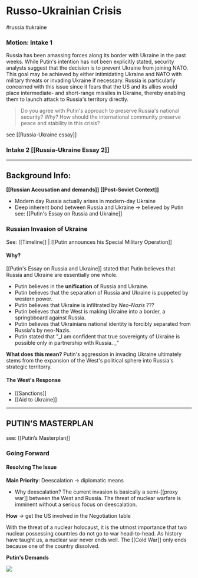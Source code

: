 # Russo-Ukrainian Crisis
#russia #ukraine
### Motion: Intake 1
Russia has been amassing forces along its border with Ukraine in the past weeks. While Putin's intention has not been explicitly stated, security analysts suggest that the decision is to prevent Ukraine from joining NATO. This goal may be achieved by either intimidating Ukraine and NATO with military threats or invading Ukraine if necessary. Russia is particularly concerned with this issue since it fears that the US and its allies would place intermediate- and short-range missiles in Ukraine, thereby enabling them to launch attack to Russia's territory directly. 

> Do you agree with Putin's approach to preserve Russia's national security? Why? 
> How should the international community preserve peace and stability in this crisis?

see [[Russia-Ukraine essay]]

### Intake 2 [[Russia-Ukraine Essay 2]]

---
## Background Info:
**[[Russian Accusation and demands]]**
**[[Post-Soviet Context]]**
- Modern day Russia actually arises in modern-day Ukraine
- Deep inherent bond between Russia and Ukraine -> believed by Putin
	see: [[Putin's Essay on Russia and Ukraine]]

### Russian Invasion of Ukraine
See: [[Timeline]] | [[Putin announces his Special Military Operation]]
#### Why?
[[Putin's Essay on Russia and Ukraine]] stated that Putin believes that Russia and Ukraine are essentially one whole. 
- Putin believes in the **unification** of Russia and Ukraine.
- Putin believes that the separation of Russia and Ukraine is puppeted by western power.
- Putin believes that Ukraine is infiltrated by *Neo-Nazis* ???
- Putin believes that the West is making Ukraine into a border, a springbboard against Russia.
- Putin believes that Ukrainians national identity is forcibly separated from Russia's by neo-Nazis.
- Putin stated that "_I am confident that true sovereignty of Ukraine is possible only in partnership with Russia. _"

**What does this mean?**
Putin's aggression in invading Ukraine ultimately stems from the expansion of the West's political sphere into Russia's strategic territorry.

#### The West's Response
- [[Sanctions]]
- [[Aid to Ukraine]]

---
## PUTIN’S MASTERPLAN
see: [[Putin’s Masterplan]]
### Going Forward 
#### Resolving The Issue
**Main Priority**: Deescalation -> diplomatic means
 - Why deescalation?
The current invasion is basically a semi-[[proxy war]] between the West and Russia. The threat of nuclear warfare is imminent without a serious focus on deescalation.

**How** → get the US involved in the Negotiation table

With the threat of a nuclear holocaust, it is the utmost importance that two nuclear possessing countries do not go to war head-to-head. As history have taught us, a nuclear war never ends well. The [[Cold War]] only ends because one of the country dissolved.

**Putin's Demands**

![](https://web.archive.org/web/20220418103005im_/https://static01.nyt.com/newsgraphics/2022/04/18/ambriefing-un-russia-vote/5a9192f3ee4b11013dd9d96cfb0972172b3cacae/countries-map-600.png)


